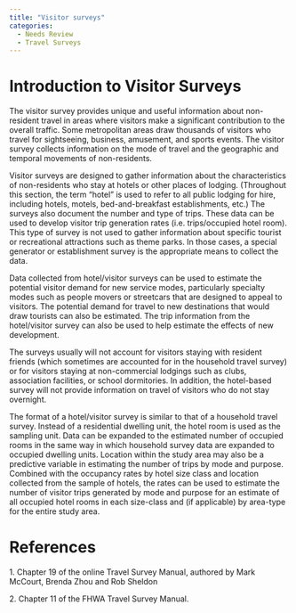```yaml
---
title: "Visitor surveys"
categories:
  - Needs Review
  - Travel Surveys
---
```


Introduction to Visitor Surveys
===============================

The visitor survey provides unique and useful information about non-resident travel in areas where visitors make a significant contribution to the overall traffic. Some metropolitan areas draw thousands of visitors who travel for sightseeing, business, amusement, and sports events. The visitor survey collects information on the mode of travel and the geographic and temporal movements of non-residents.

Visitor surveys are designed to gather information about the characteristics of non-residents who stay at hotels or other places of lodging. (Throughout this section, the term “hotel” is used to refer to all public lodging for hire, including hotels, motels, bed-and-breakfast establishments, etc.) The surveys also document the number and type of trips. These data can be used to develop visitor trip generation rates (i.e. trips/occupied hotel room). This type of survey is not used to gather information about specific tourist or recreational attractions such as theme parks. In those cases, a special generator or establishment survey is the appropriate means to collect the data.

Data collected from hotel/visitor surveys can be used to estimate the potential visitor demand for new service modes, particularly specialty modes such as people movers or streetcars that are designed to appeal to visitors. The potential demand for travel to new destinations that would draw tourists can also be estimated. The trip information from the hotel/visitor survey can also be used to help estimate the effects of new development.

The surveys usually will not account for visitors staying with resident friends (which sometimes are accounted for in the household travel survey) or for visitors staying at non-commercial lodgings such as clubs, association facilities, or school dormitories. In addition, the hotel-based survey will not provide information on travel of visitors who do not stay overnight.

The format of a hotel/visitor survey is similar to that of a household travel survey. Instead of a residential dwelling unit, the hotel room is used as the sampling unit. Data can be expanded to the estimated number of occupied rooms in the same way in which household survey data are expanded to occupied dwelling units. Location within the study area may also be a predictive variable in estimating the number of trips by mode and purpose. Combined with the occupancy rates by hotel size class and location collected from the sample of hotels, the rates can be used to estimate the number of visitor trips generated by mode and purpose for an estimate of all occupied hotel rooms in each size-class and (if applicable) by area-type for the entire study area.

References
==========

1\. Chapter 19 of the online Travel Survey Manual, authored by Mark McCourt, Brenda Zhou and Rob Sheldon

2\. Chapter 11 of the FHWA Travel Survey Manual.


